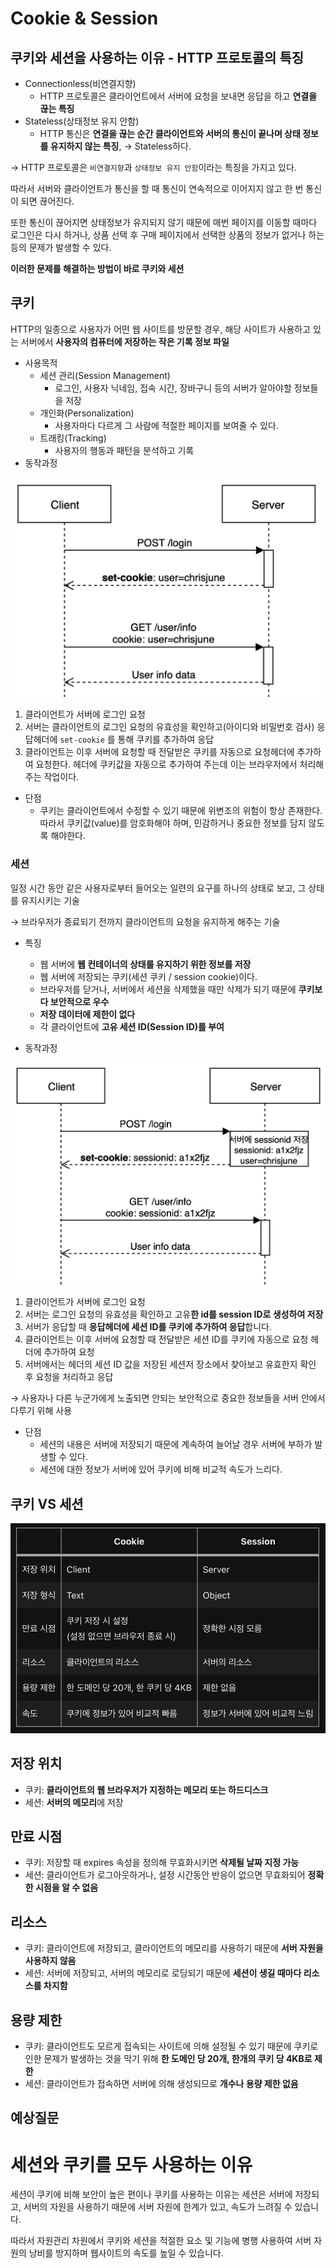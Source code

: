 # Cookie & Session

## 쿠키와 세션을 사용하는 이유 - **HTTP 프로토콜의 특징**

- Connectionless(비연결지향)
  - HTTP 프로토콜은 클라이언트에서 서버에 요청을 보내면 응답을 하고 **연결을 끊는 특징**
- Stateless(상태정보 유지 안함)
  - HTTP 통신은 **연결을 끊는 순간 클라이언트와 서버의 통신이 끝나며 상태 정보를 유지하지 않는 특징**,
    → Stateless하다.

→ HTTP 프로토콜은 `비연결지향`과 `상태정보 유지 안함`이라는 특징을 가지고 있다.

따라서 서버와 클라이언트가 통신을 할 때 통신이 연속적으로 이어지지 않고 한 번 통신이 되면 끊어진다.

또한 통신이 끊어지면 상태정보가 유지되지 않기 때문에 매번 페이지를 이동할 때마다 로그인은 다시 하거나, 상품 선택 후 구매 페이지에서 선택한 상품의 정보가 없거나 하는 등의 문제가 발생할 수 있다.

**이러한 문제를 해결하는 방법이 바로 쿠키와 세션**

## 쿠키

HTTP의 일종으로 사용자가 어떤 웹 사이트를 방문할 경우, 해당 사이트가 사용하고 있는 서버에서 **사용자의 컴퓨터에 저장하는 작은 기록 정보 파일**

- 사용목적
  - 세션 관리(Session Management)
    - 로그인, 사용자 닉네임, 접속 시간, 장바구니 등의 서버가 알아야할 정보들을 저장
  - 개인화(Personalization)
    - 사용자마다 다르게 그 사람에 적절한 페이지를 보여줄 수 있다.
  - 트래킹(Tracking)
    - 사용자의 행동과 패턴을 분석하고 기록
- 동작과정

![Untitled](./assets/cookie.png)

1. 클라이언트가 서버에 로그인 요청
2. 서버는 클라이언트의 로그인 요청의 유효성을 확인하고(아이디와 비밀번호 검사) 응답헤더에 `set-cookie` 를 통해 쿠키를 추가하여 응답
3. 클라이언트는 이후 서버에 요청할 때 전달받은 쿠키를 자동으로 요청헤더에 추가하여 요청한다. 헤더에 쿠키값을 자동으로 추가하여 주는데 이는 브라우저에서 처리해주는 작업이다.

- 단점
  - 쿠키는 클라이언트에서 수정할 수 있기 때문에 위변조의 위험이 항상 존재한다. 따라서 쿠키값(value)를 암호화해야 하며, 민감하거나 중요한 정보를 담지 않도록 해야한다.

### 세션

일정 시간 동안 같은 사용자로부터 들어오는 일련의 요구를 하나의 상태로 보고, 그 상태를 유지시키는 기술

→ 브라우저가 종료되기 전까지 클라이언트의 요청을 유지하게 해주는 기술

- 특징

  - 웹 서버에 **웹 컨테이너의 상태를 유지하기 위한 정보를 저장**
  - 웹 서버에 저장되는 쿠키(세션 쿠키 / session cookie)이다.
  - 브라우저를 닫거나, 서버에서 세션을 삭제했을 때만 삭제가 되기 때문에 **쿠키보다 보안적으로 우수**
  - **저장 데이터에 제한이 없다**
  - 각 클라이언트에 **고유 세션 ID(Session ID)를 부여**

- 동작과정

![Untitled](./assets/session.png)

1. 클라이언트가 서버에 로그인 요청
2. 서버는 로그인 요청의 유효성을 확인하고 고유**한 id를 session ID로 생성하여 저장**
3. 서버가 응답할 때 **응답헤더에 세션 ID를 쿠키에 추가하여 응답**합니다.
4. 클라이언트는 이후 서버에 요청할 때 전달받은 세션 ID를 쿠키에 자동으로 요청 헤더에 추가하여 요청
5. 서버에서는 헤더의 세션 ID 값을 저장된 세션저 장소에서 찾아보고 유효한지 확인 후 요청을 처리하고 응답

→ 사용자나 다른 누군가에게 노출되면 안되는 보안적으로 중요한 정보들을 서버 안에서 다루기 위해 사용

- 단점
  - 세션의 내용은 서버에 저장되기 때문에 계속하여 늘어날 경우 서버에 부하가 발생할 수 있다.
  - 세션에 대한 정보가 서버에 있어 쿠키에 비해 비교적 속도가 느리다.

## 쿠키 VS 세션

![Untitled](./assets/cs.png)

## 저장 위치

- 쿠키: **클라이언트의 웹 브라우저가 지정하는 메모리 또는 하드디스크**
- 세션: **서버의 메모리**에 저장

## 만료 시점

- 쿠키: 저장할 때 expires 속성을 정의해 무효화시키면 **삭제될 날짜 지정 가능**
- 세션: 클라이언트가 로그아웃하거나, 설정 시간동안 반응이 없으면 무효화되어 **정확한 시점을 알 수 없음**

## 리소스

- 쿠키: 클라이언트에 저장되고, 클라이언트의 메모리를 사용하기 때문에 **서버 자원을 사용하지 않음**
- 세션: 서버에 저장되고, 서버의 메모리로 로딩되기 때문에 **세션이 생길 때마다 리소스를 차지함**

## 용량 제한

- 쿠키: 클라이언트도 모르게 접속되는 사이트에 의해 설정될 수 있기 때문에 쿠키로 인한 문제가 발생하는 것을 막기 위해 **한 도메인 당 20개, 한개의 쿠키 당 4KB로 제한**
- 세션: 클라이언트가 접속하면 서버에 의해 생성되므로 **개수나 용량 제한 없음**

## 예상질문

# 세션와 쿠키를 모두 사용하는 이유

세션이 쿠키에 비해 보안이 높은 편이나 쿠키를 사용하는 이유는 세션은 서버에 저장되고, 서버의 자원을 사용하기 때문에 서버 자원에 한계가 있고, 속도가 느려질 수 있습니다.

따라서 자원관리 차원에서 쿠키와 세션을 적절한 요소 및 기능에 병행 사용하여 서버 자원의 낭비를 방지하며 웹사이트의 속도를 높일 수 있습니다.
